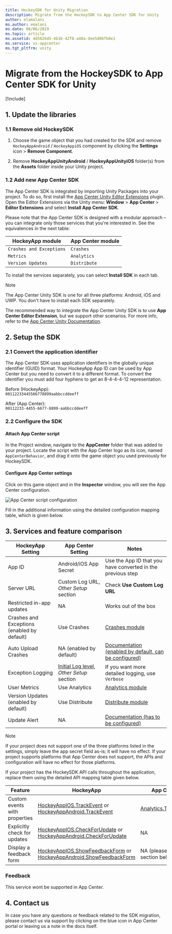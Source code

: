 ```yaml
---
title: HockeySDK for Unity Migration
description: Migrate from the HockeySDK to App Center SDK for Unity
author: elamalani
ms.author: emalani
ms.date: 08/06/2019
ms.topic: article
ms.assetid: 4d582645-4b1b-42f8-a40a-dee5d06fb0e1
ms.service: vs-appcenter
ms.tgt_pltfrm: unity
---
```


# Migrate from the HockeySDK to App Center SDK for Unity

[!include[](sdk-migration-dropdown.md)]

## 1. Update the libraries

### 1.1 Remove old HockeySDK

1. Choose the game object that you had created for the SDK and remove `HockeyAppAndroid` / `HockeyAppiOS` component by clicking the **Settings** icon > **Remove Component**.

1. Remove **HockeyAppUnityAndroid** / **HockeyAppUnityiOS** folder(s) from the **Assets** folder inside your Unity project.

### 1.2 Add new App Center SDK

The App Center SDK is integrated by importing Unity Packages into your project. To do so, first install the [App Center Unity Editor Extensions](https://github.com/Microsoft/AppCenter-SDK-Unity-Extension) plugin. Open the Editor Extensions via the Unity menu: **Window** > **App Center** > **Editor Extensions** and select **Install App Center SDK**.

Please note that the App Center SDK is designed with a modular approach – you can integrate only those services that you're interested in. See the equivalences in the next table:

HockeyApp module         | App Center module
------------------------ | -----------------
`Crashes and Exceptions` | `Crashes`
`Metrics`                | `Analytics`
`Version Updates`        | `Distribute`

To install the services separately, you can select **Install SDK** in each tab.

> [!NOTE]
> The App Center Unity SDK is one for all three platforms: Android, iOS and UWP. You don't have to install each SDK separately.

The recommended way to integrate the App Center Unity SDK is to use **App Center Editor Extension**, but we support other scenarios. For more info, refer to the [App Center Unity Documentation](~/sdk/getting-started/unity#3-add-the-app-center-sdk-to-your-project).

## 2. Setup the SDK

### 2.1 Convert the application identifier

The App Center SDK uses application identifiers in the globally unique identifier (GUID) format. Your HockeyApp App ID can be used by App Center but you need to convert it to a different format. To convert the identifier you must add four hyphens to get an 8-4-4-4-12 representation.

Before (HockeyApp):  
`00112233445566778899aabbccddeeff`  

After (App Center):  
`00112233-4455-6677-8899-aabbccddeeff`

### 2.2 Configure the SDK

#### Attach App Center script

In the Project window, navigate to the **AppCenter** folder that was added to your project. Locate the script with the App Center logo as its icon, named `AppCenterBehavior`, and drag it onto the game object you used previously for HockeySDK.

#### Configure App Center settings

Click on this game object and in the **Inspector** window, you will see the App Center configuration.

![App Center script configuration](images/unity_configuration.png "App Center configuration")

Fill in the additional information using the detailed configuration mapping table, which is given below.

## 3. Services and feature comparison

HockeyApp Setting | App Center Setting | Notes
------------------- | ------------------- | ---
App ID | Android/iOS App Secret | Use the App ID that you have converted in the previous step
Server URL | Custom Log URL, _Other Setup_ section | Check **Use Custom Log URL**
Restricted in-app updates | NA | Works out of the box
Crashes and Exceptions (enabled by default) | Use Crashes | [Crashes module](xxcrashes/unity)
Auto Upload Crashes | NA (enabled by default) | [Documentation (enabled by default, can be configured)](~/sdk/crashes/unity#ask-for-the-users-consent-to-send-a-crash-log)
Exception Logging | [Initial Log level](~/sdk/other-apis/unity#adjust-the-log-level), _Other Setup_ section | If you want more detailed logging, use `Verbose`
User Metrics | Use Analytics | [Analytics module](~/sdk/analytics/unity)
Version Updates (enabled by default) | Use Distribute | [Distribute module](~/sdk/distribute/unity)
Update Alert | NA | [Documentation (has to be configured)](~/sdk/distribute/unity#2-customize-the-update-dialog)

> [!NOTE]
> If your project does not support one of the three platforms listed in the settings, simply leave the app secret field as-is; it will have no effect. If your project supports platforms that App Center does not support, the APIs and configuration will have no effect for those platforms.

If your project has the HockeySDK API calls throughout the application, replace them using the detailed API mapping table given below.

Feature | HockeyApp | App Center
------- | --------- | ---
Custom events with properties | [HockeyAppIOS.TrackEvent](https://github.com/bitstadium/HockeySDK-Unity-iOS/blob/5.2.0/Plugins/HockeyAppUnityIOS/HockeyAppUnity-Scripts/HockeyAppIOS.cs#L150-L158) or [HockeyAppAndroid.TrackEvent](https://github.com/bitstadium/HockeySDK-Unity-Android/blob/5.1.1/Plugins/HockeyAppUnityAndroid/HockeyAppUnity-Scripts/HockeyAppAndroid.cs#L149-L156) | [Analytics.TrackEvent](~/sdk/analytics/unity#custom-events)
Explicitly check for updates | [HockeyAppIOS.CheckForUpdate](https://github.com/bitstadium/HockeySDK-Unity-iOS/blob/5.2.0/Plugins/HockeyAppUnityIOS/HockeyAppUnity-Scripts/HockeyAppIOS.cs#L187-L190) or [HockeyAppAndroid.CheckForUpdate](https://github.com/bitstadium/HockeySDK-Unity-Android/blob/5.1.1/Plugins/HockeyAppUnityAndroid/HockeyAppUnity-Scripts/HockeyAppAndroid.cs#L216-L219) | NA
Display a feedback form | [HockeyAppIOS.ShowFeedbackForm](https://github.com/bitstadium/HockeySDK-Unity-iOS/blob/5.2.0/Plugins/HockeyAppUnityIOS/HockeyAppUnity-Scripts/HockeyAppIOS.cs#L178-L181) or [HockeyAppAndroid.ShowFeedbackForm](https://github.com/bitstadium/HockeySDK-Unity-Android/blob/5.1.1/Plugins/HockeyAppUnityAndroid/HockeyAppUnity-Scripts/HockeyAppAndroid.cs#L238-L241) | NA (please see the section below)

### Feedback

This service wont be supported in App Center.

## 4. Contact us

In case you have any questions or feedback related to the SDK migration, please contact us via support by clicking on the blue icon in App Center portal or leaving us a note in the docs itself.
